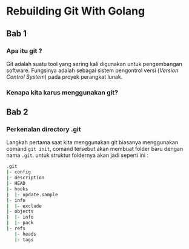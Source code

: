 # Rebuilding Git With Golang

## Bab 1

### Apa itu git ?

Git adalah suatu tool yang sering kali digunakan untuk pengembangan software. Fungsinya adalah sebagai sistem pengontrol versi (*Version Control System*) pada proyek perangkat lunak.



### Kenapa kita karus menggunakan git?







## Bab 2

### Perkenalan directory .git

Langkah pertama saat kita menggunakan git biasanya menggunakan comand `git init`, comand tersebut akan membuat folder baru dengan nama `.git`.  untuk struktur foldernya akan jadi seperti ini :

``` bash
.git
|- config
|- description
|- HEAD
|- hooks
|  |- update.sample
|- info
|  |- exclude
|- objects
|  |- info
|  |- pack
|- refs
   |- heads
   |- tags
```

